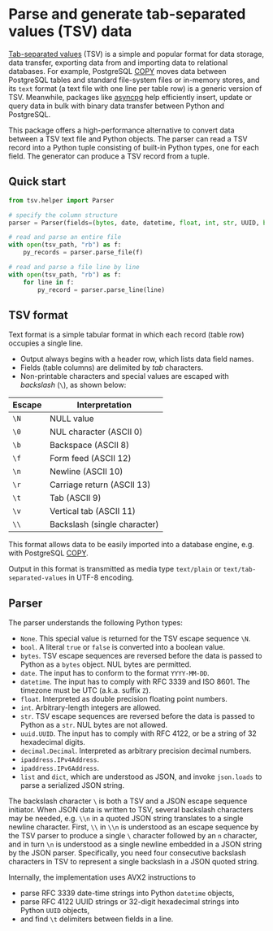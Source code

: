 # Parse and generate tab-separated values (TSV) data

[Tab-separated values](https://en.wikipedia.org/wiki/Tab-separated_values) (TSV) is a simple and popular format for data storage, data transfer, exporting data from and importing data to relational databases. For example, PostgreSQL [COPY](https://www.postgresql.org/docs/current/sql-copy.html) moves data between PostgreSQL tables and standard file-system files or in-memory stores, and its `text` format (a text file with one line per table row) is a generic version of TSV. Meanwhile, packages like [asyncpg](https://magicstack.github.io/asyncpg/current/index.html) help efficiently insert, update or query data in bulk with binary data transfer between Python and PostgreSQL.

This package offers a high-performance alternative to convert data between a TSV text file and Python objects. The parser can read a TSV record into a Python tuple consisting of built-in Python types, one for each field. The generator can produce a TSV record from a tuple.

## Quick start

```python
from tsv.helper import Parser

# specify the column structure
parser = Parser(fields=(bytes, date, datetime, float, int, str, UUID, bool))

# read and parse an entire file 
with open(tsv_path, "rb") as f:
    py_records = parser.parse_file(f)

# read and parse a file line by line
with open(tsv_path, "rb") as f:
    for line in f:
        py_record = parser.parse_line(line)
```

## TSV format

Text format is a simple tabular format in which each record (table row) occupies a single line.

* Output always begins with a header row, which lists data field names.
* Fields (table columns) are delimited by *tab* characters.
* Non-printable characters and special values are escaped with *backslash* (`\`), as shown below:

| Escape | Interpretation               |
| ------ | ---------------------------- |
| `\N`   | NULL value                   |
| `\0`   | NUL character (ASCII 0)      |
| `\b`   | Backspace (ASCII 8)          |
| `\f`   | Form feed (ASCII 12)         |
| `\n`   | Newline (ASCII 10)           |
| `\r`   | Carriage return (ASCII 13)   |
| `\t`   | Tab (ASCII 9)                |
| `\v`   | Vertical tab (ASCII 11)      |
| `\\`   | Backslash (single character) |

This format allows data to be easily imported into a database engine, e.g. with PostgreSQL [COPY](https://www.postgresql.org/docs/current/sql-copy.html).

Output in this format is transmitted as media type `text/plain` or `text/tab-separated-values` in UTF-8 encoding.

## Parser

The parser understands the following Python types:

* `None`. This special value is returned for the TSV escape sequence `\N`.
* `bool`. A literal `true` or `false` is converted into a boolean value.
* `bytes`. TSV escape sequences are reversed before the data is passed to Python as a `bytes` object. NUL bytes are permitted.
* `date`. The input has to conform to the format `YYYY-MM-DD`.
* `datetime`. The input has to comply with RFC 3339 and ISO 8601. The timezone must be UTC (a.k.a. suffix `Z`).
* `float`. Interpreted as double precision floating point numbers.
* `int`. Arbitrary-length integers are allowed.
* `str`. TSV escape sequences are reversed before the data is passed to Python as a `str`. NUL bytes are not allowed.
* `uuid.UUID`. The input has to comply with RFC 4122, or be a string of 32 hexadecimal digits.
* `decimal.Decimal`. Interpreted as arbitrary precision decimal numbers.
* `ipaddress.IPv4Address`.
* `ipaddress.IPv6Address`.
* `list` and `dict`, which are understood as JSON, and invoke `json.loads` to parse a serialized JSON string.

The backslash character `\` is both a TSV and a JSON escape sequence initiator. When JSON data is written to TSV, several backslash characters may be needed, e.g. `\\n` in a quoted JSON string translates to a single newline character. First, `\\` in `\\n` is understood as an escape sequence by the TSV parser to produce a single `\` character followed by an `n` character, and in turn `\n` is understood as a single newline embedded in a JSON string by the JSON parser. Specifically, you need four consecutive backslash characters in TSV to represent a single backslash in a JSON quoted string.

Internally, the implementation uses AVX2 instructions to

* parse RFC 3339 date-time strings into Python `datetime` objects,
* parse RFC 4122 UUID strings or 32-digit hexadecimal strings into Python `UUID` objects,
* and find `\t` delimiters between fields in a line.
